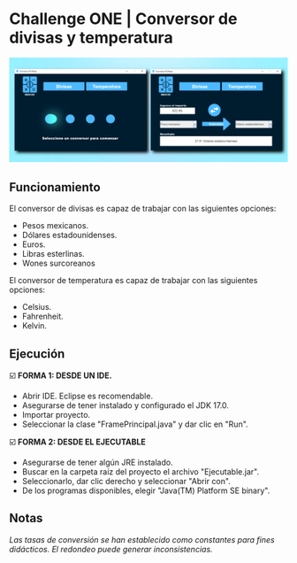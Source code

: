 
# Challenge ONE | Conversor de divisas y temperatura

![App Screenshot](https://raw.githubusercontent.com/LuisAguilarG/conversor_monedas/main/src/img/demo-proyecto.png)


## Funcionamiento

El conversor de divisas es capaz de trabajar con las siguientes opciones:
- Pesos mexicanos.
- Dólares estadounidenses.
- Euros.
- Libras esterlinas.
- Wones surcoreanos

El conversor de temperatura es capaz de trabajar con las siguientes opciones:
- Celsius.
- Fahrenheit.
- Kelvin.





## Ejecución

☑️ **FORMA 1: DESDE UN IDE.**

- Abrir IDE. Eclipse es recomendable.
- Asegurarse de tener instalado y configurado el JDK 17.0.
- Importar proyecto.
- Seleccionar la clase "FramePrincipal.java" y dar clic en "Run". 


☑️ **FORMA 2: DESDE EL EJECUTABLE**
- Asegurarse de tener algún JRE instalado.
- Buscar en la carpeta raíz del proyecto el archivo "Ejecutable.jar".
- Seleccionarlo, dar clic derecho y seleccionar "Abrir con".
- De los programas disponibles, elegir "Java(TM) Platform SE binary".

## Notas

*Las tasas de conversión se han establecido como constantes para fines didácticos. El redondeo puede generar inconsistencias.*